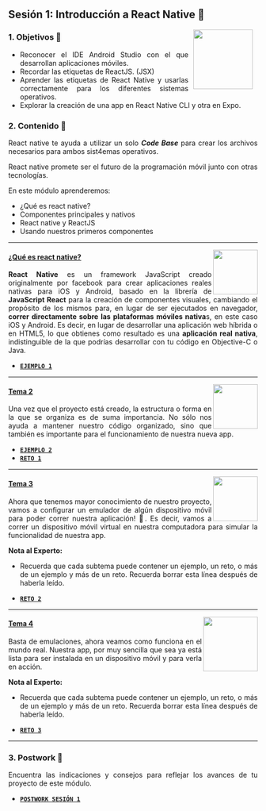 ## Sesión 1: Introducción a React Native 🤖

<img src="../images/android-kotlin.png" align="right" height="120" hspace="10">
<div style="text-align: justify;">

### 1. Objetivos :dart: 

- Reconocer el IDE Android Studio con el que desarrollan aplicaciones móviles.
- Recordar las etiquetas de ReactJS. (JSX)
- Aprender las etiquetas de React Native y usarlas correctamente para los diferentes sistemas operativos.
- Explorar la creación de una app en React Native CLI y otra en Expo.


### 2. Contenido :blue_book:

React native te ayuda a utilizar un solo **_Code Base_** para crear los archivos necesarios para ambos sist4emas operativos.

React native promete ser el futuro de la programación móvil junto con otras tecnologías.

En este módulo aprenderemos:

- ¿Qué es react native?
- Componentes principales y nativos
- React native y ReactJS
- Usando nuestros primeros componentes

---

<img src="images/tools.png" align="right" height="90">

#### <ins>¿Qué es react native?</ins>

**React Native** es un framework JavaScript creado originalmente por facebook para crear aplicaciones reales nativas para iOS y Android, basado en la librería de **JavaScript React** para la creación de componentes visuales, cambiando el propósito de los mismos para, en lugar de ser ejecutados en navegador, **correr directamente sobre las plataformas móviles nativa**s, en este caso iOS y Android. Es decir, en lugar de desarrollar una aplicación web híbrida o en HTML5, lo que obtienes como resultado es una **aplicación real nativa**, indistinguible de la que podrías desarrollar con tu código en Objective-C o Java.

- [**`EJEMPLO 1`**](./Ejemplo-01)

---

<img src="images/structure.png" align="right" height="90"> 

#### <ins>Tema 2</ins>

Una vez que el proyecto está creado, la estructura o forma en la que se organiza es de suma importancia. No sólo nos ayuda a mantener nuestro código organizado, sino que también es importante para el funcionamiento de nuestra nueva app.

- [**`EJEMPLO 2`**](./Ejemplo-02)
- [**`RETO 1`**](./Reto-01)
---

<img src="images/emulator.jpg" align="right" height="90"> 

#### <ins>Tema 3</ins>

Ahora que tenemos mayor conocimiento de nuestro proyecto, vamos a configurar un emulador de algún dispositivo móvil para poder correr nuestra aplicación! :iphone:. Es decir, vamos a correr un dispositivo móvil virtual en nuestra computadora para simular la funcionalidad de nuestra app.

**Nota al Experto:**
  
 + Recuerda que cada subtema puede contener un ejemplo, un reto, o más de un ejemplo y más de un reto. Recuerda borrar esta línea después de haberla leído.
- [**`RETO 2`**](./Reto-02)
---

<img src="images/chaomi.png" align="right" height="110"> 

#### <ins>Tema 4</ins>

Basta de emulaciones, ahora veamos como funciona en el mundo real. Nuestra app, por muy sencilla que sea ya está lista para ser instalada en un dispositivo móvil y para verla en acción.

**Nota al Experto:**
  
 + Recuerda que cada subtema puede contener un ejemplo, un reto, o más de un ejemplo y más de un reto. Recuerda borrar esta línea después de haberla leído.
- [**`RETO 3`**](./Reto-03)
---

### 3. Postwork :memo:

Encuentra las indicaciones y consejos para reflejar los avances de tu proyecto de este módulo.

- [**`POSTWORK SESIÓN 1`**](./Postwork/)

<br/>


</div>


